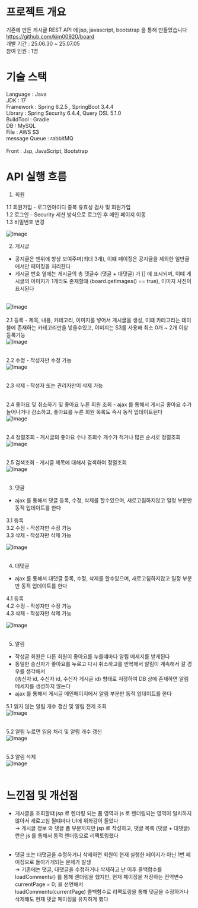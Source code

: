 # 프로젝트 개요
기존에 만든 게시글 REST API 에 jsp, javascript, bootstrap 을 통해 만들었습니다<br>
https://github.com/kim00920/board<br>
개발 기간 : 25.06.30 ~ 25.07.05<br>
참여 인원 : 1명<br>

# 기술 스택
Language : Java<br>
JDK : 17<br>
Framework : Spring 6.2.5 , SpringBoot 3.4.4<br>
Library : Spring Security 6.4.4, Query DSL 5.1.0<br>
BuildTool : Gradle<br>
DB : MySQL<br>
File : AWS S3<br>
message Queue : rabbitMQ<br><br>
Front : Jsp, JavaScript, Bootstrap<br>






# API 실행 흐름

1. 회원<br>


1.1 회원가입 - 로그인아이디 중복 유효성 검사 및 회원가입<br>
1.2 로그인 - Security 세션 방식으로 로그인 후 메인 페이지 이동<br>
1.3 비밀번호 변경<br>

![Image](https://github.com/user-attachments/assets/7c6a4dfa-b711-4a03-90a6-ef2688428f42)<br>
   

2. 게시글 <br>
- 공지글은 맨위에 항상 보여주며(최대 3개), 이떄 페이징은 공지글을 제외한 일반글에서만 페이징을 처리한다 
- 게시글 번호 옆에는 게시글의 총 댓글수 (댓글 + 대댓글) 가  [] 에 표시되며, 이떄 게시글의 이미지가 1개라도 존재할떄 (board.getImages() == true), 이미지 사진이 표시된다<br><br>

![Image](https://github.com/user-attachments/assets/caaca2f3-dd08-499d-883a-6f5784ea30ee)<br><br>
2.1 등록 - 제목, 내용, 카테고리, 이미지를 넣어서 게시글을 생성, 이떄 카테고리는 테이블에 존재하는 카테고리만을 넣을수있고, 이미지는 S3를 사용해 최소 0개 ~ 2개 이상 등록가능<br>
![Image](https://github.com/user-attachments/assets/57dfccb8-6a10-469c-a899-3736face760a)<br><br>

2.2 수정 - 작성자만 수정 가능<br>
![Image](https://github.com/user-attachments/assets/8d0cff9f-e7fd-4815-9362-326e30b6ad6f)<br><br>

2.3 삭제 - 작성자 또는 관리자만이 삭제 가능<br><br>

2.4 좋아요 및 취소하기 및 좋아요 누른 회원 조회 - ajax 를 통해서 게시글 좋아요 수가 늘어나거나 감소하고, 좋아요를 누른 회원 목록도 즉시 동적 업데이트된다<br>
![Image](https://github.com/user-attachments/assets/ac3b8212-82e6-4b73-bafa-0383d4ae4925)<br><br>

2.4 정렬조회 - 게시글의 좋아요 수나 조회수 개수가 적거나 많은 순서로 정렬조회<br>
![Image](https://github.com/user-attachments/assets/c457d11e-2ac1-4435-81c0-952657ac8a74)<br><br>

2.5 검색조회 - 게시글 제목에 대해서 검색하여 정렬조회<br>
![Image](https://github.com/user-attachments/assets/ef974ec9-4f5d-4477-a415-452c25686274)<br><br>


3. 댓글<br>
- ajax 를 통해서 댓글 등록, 수정, 삭제를 할수있으며, 새로고침하지않고 일정 부분만 동적 업데이트를 한다<br>


3.1 등록<br>
3.2 수정 - 작성자만 수정 가능<br>
3.3 삭제 - 작성자만 삭제 가능<br>

![Image](https://github.com/user-attachments/assets/e6351926-1ef3-4970-a911-210dc6809417)<br><br>
   
4. 대댓글<br>
- ajax 를 통해서 대댓글 등록, 수정, 삭제를 할수있으며, 새로고침하지않고 일정 부분만 동적 업데이트를 한다<br>


4.1 등록<br>
4.2 수정 - 작성자만 수정 가능<br>
4.3 삭제 - 작성자만 삭제 가능<br>

![Image](https://github.com/user-attachments/assets/00722a48-c09c-4ac7-bb9b-f382bdeacb0c)<br><br>

5. 알림<br>
- 작성글 회원은 다른 회원이 좋아요를 누를떄마다 알림 메세지를 받게된다<br>
- 동일한 송신자가 좋아요를 누르고 다시 취소하고를 반복해서 알림이 계속해서 갈 경우를 생각해서<br>
(송신자 id, 수신자 id, 수신자 게시글 id) 형태로 저장하여 DB 상에 존재하면 알림 메세지를 생성하지 않는다<br>
- ajax 를 통해서 게시글 메인페이지에서 알림 부분만 동적 업데이트를 한다<br>
  
5.1 읽지 않는 알림 개수 갱신 및 알림 전제 조회<br>
![Image](https://github.com/user-attachments/assets/dd7483c0-1ffb-4fc5-ae9a-58f7c425a9da)<br><br>

5.2 알림 누르면 읽음 처리 및 알림 개수 갱신<br>
![Image](https://github.com/user-attachments/assets/450b70b8-189f-4307-96a2-27ad61e9acc8)<br><br>

5.3 알림 삭제<br>
![Image](https://github.com/user-attachments/assets/2310e5c3-cb07-4c95-b759-43e80ee6732d)<br><br>

# 느낀점 및 개선점
- 게시글을 조회할떄 jsp 로 렌더링 되는 폼 영역과 js 로 렌더링되는 영역이 일치하지 않아서 새로고침 될떄마다 UI에 위화감이 들었다<br>
  → 게시글 정보 와 댓글 폼 부분까지만 jsp 로 작성하고, 댓글 목록 (댓글 + 대댓글) 란은 js 를 통해서 동적 렌더링으로 리팩토링했다<br><br>

- 댓글 또는 대댓글을 수정하거나 삭제하면 회원이 현재 실행한 페이지가 아닌 1번 페이징으로 돌아가게되는 문제가 발생<br>
  → 기존에는 댓글, 대댓글을 수정하거나 삭제하고 난 이후 콜백함수를 loadComments() 를 통해 렌더링을 했지만, 현재 페이징을 저장하는 전역변수 currentPage = 0; 을 선언해서 <br>
  loadComments(currentPage) 콜백함수로 리팩토링을 통해 댓글을 수정하거나 삭제해도 현재 댓글 페이징을 유지하게 했다<br>

